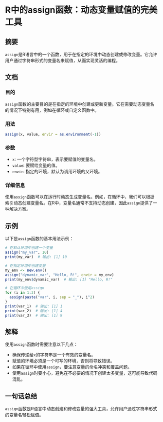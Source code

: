 <!--
Meta Description: # R中的assign函数：动态变量赋值的完美工具 ## 摘要 `assign`是R语言中的一个函数，用于在指定的环境中动态创建或修改变量。它允许用户通过字符串形式的变量名来赋值，从而实现灵活的编程。 ## 文档 ### 目的 `assign`函数的主要目的是在指定的环境中创建或更新变量。它在需要动...
Meta Keywords: assign, print, envir, my_env, value
-->

# R中的assign函数：动态变量赋值的完美工具

## 摘要
`assign`是R语言中的一个函数，用于在指定的环境中动态创建或修改变量。它允许用户通过字符串形式的变量名来赋值，从而实现灵活的编程。

## 文档
### 目的
`assign`函数的主要目的是在指定的环境中创建或更新变量。它在需要动态变量名的情况下特别有用，例如在循环或自定义函数中。

### 用法
```R
assign(x, value, envir = as.environment(-1))
```

### 参数
- `x`: 一个字符型字符串，表示要赋值的变量名。
- `value`: 要赋给变量的值。
- `envir`: 指定的环境，默认为调用环境的父环境。

### 详细信息
使用`assign`函数可以在运行时动态生成变量名。例如，在循环中，我们可以根据索引动态创建变量名。在R中，变量名通常不支持动态创建，因此`assign`提供了一种解决方案。

## 示例
以下是`assign`函数的基本用法示例：

```R
# 在默认环境中创建一个变量
assign("my_var", 10)
print(my_var)  # 输出: [1] 10

# 在指定环境中创建变量
my_env <- new.env()
assign("dynamic_var", "Hello, R!", envir = my_env)
print(my_env$dynamic_var)  # 输出: [1] "Hello, R!"

# 在循环中使用assign
for (i in 1:3) {
  assign(paste("var", i, sep = "_"), i^2)
}
print(var_1)  # 输出: [1] 1
print(var_2)  # 输出: [1] 4
print(var_3)  # 输出: [1] 9
```

## 解释
使用`assign`函数时需要注意以下几点：
- 确保传递给`x`的字符串是一个有效的变量名。
- 赋值的环境必须是一个可写的环境，否则将导致错误。
- 如果在循环中使用`assign`，要注意变量的命名冲突和覆盖问题。
- 使用`assign`时要小心，避免在不必要的情况下创建太多变量，这可能导致代码混乱。

## 一句话总结
`assign`函数是R语言中动态创建和修改变量的强大工具，允许用户通过字符串形式的变量名轻松赋值。